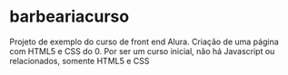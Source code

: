 # barbeariacurso

Projeto de exemplo do curso de front end Alura. Criação de uma página com HTML5 e CSS do 0. Por ser um curso inicial, não há Javascript ou relacionados, somente HTML5 e CSS
